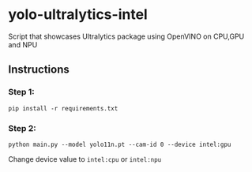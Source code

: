 # yolo-ultralytics-intel

Script that showcases Ultralytics package using OpenVINO on CPU,GPU and NPU

## Instructions

### Step 1:

```
pip install -r requirements.txt
```

### Step 2:


```
python main.py --model yolo11n.pt --cam-id 0 --device intel:gpu
```

Change device value to `intel:cpu` or `intel:npu`


